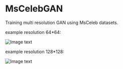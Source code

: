 # MsCelebGAN

Training multi resolution GAN using MsCeleb datasets.

example resolution 64*64:

![Image text](https://github.com/SeuTao/MsCelebGAN/raw/master/resources/results_64.png)

example resolution 128*128:

![Image text](https://github.com/SeuTao/MsCelebGAN/raw/master/resources/results.png)



 
